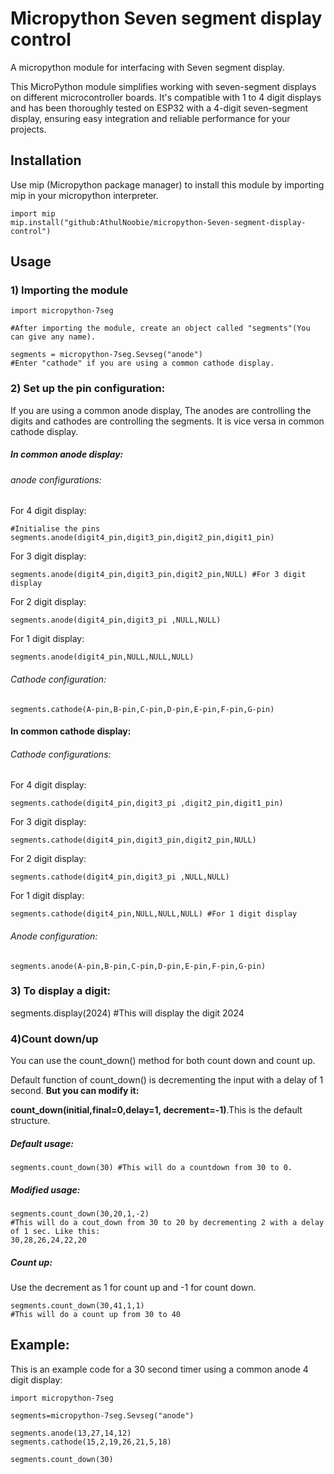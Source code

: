 # Micropython Seven segment display control
A micropython module for interfacing with Seven segment display.

This MicroPython module simplifies working with seven-segment displays on different microcontroller boards. It's compatible with 1 to 4 digit displays and has been thoroughly tested on ESP32 with a 4-digit seven-segment display, ensuring easy integration and reliable performance for your projects.

## Installation
Use mip (Micropython package manager) to install this module by importing mip in your micropython interpreter.

```
import mip
mip.install("github:AthulNoobie/micropython-Seven-segment-display-control")
```
## Usage
### 1) Importing the module
```
import micropython-7seg

#After importing the module, create an object called "segments"(You can give any name).

segments = micropython-7seg.Sevseg("anode")
#Enter "cathode" if you are using a common cathode display.
```
### 2) Set up the pin configuration:

If you are using a common anode display, The anodes are controlling the digits and cathodes are controlling the segments. It is vice versa in common cathode display.
##### In common anode display:

###### anode configurations:

For 4 digit display:
```
#Initialise the pins
segments.anode(digit4_pin,digit3_pin,digit2_pin,digit1_pin)
```

For 3 digit display:

```
segments.anode(digit4_pin,digit3_pin,digit2_pin,NULL) #For 3 digit display
```

For 2 digit display:

```
segments.anode(digit4_pin,digit3_pi ,NULL,NULL)
```

For 1 digit display:

```
segments.anode(digit4_pin,NULL,NULL,NULL) 
```

###### Cathode configuration:

```
segments.cathode(A-pin,B-pin,C-pin,D-pin,E-pin,F-pin,G-pin)
```

#### In common cathode display:

###### Cathode configurations:

For 4 digit display:

```
segments.cathode(digit4_pin,digit3_pi ,digit2_pin,digit1_pin)
```

For 3 digit display:

```
segments.cathode(digit4_pin,digit3_pin,digit2_pin,NULL)
```

For 2 digit display:

```
segments.cathode(digit4_pin,digit3_pi ,NULL,NULL)
```

For 1 digit display:

```
segments.cathode(digit4_pin,NULL,NULL,NULL) #For 1 digit display
```

###### Anode configuration:

```
segments.anode(A-pin,B-pin,C-pin,D-pin,E-pin,F-pin,G-pin)
```

### 3) To display a digit:

segments.display(2024)
#This will display the digit 2024

### 4)Count down/up

You can use the count_down() method for both count down and count up.

Default function of count_down() is decrementing the input with a delay of 1 second. **But you can modify it:**

**count_down(initial,final=0,delay=1, decrement=-1)**.This is the default structure.

##### Default usage:
```
segments.count_down(30) #This will do a countdown from 30 to 0.
```
##### Modified usage:
```
segments.count_down(30,20,1,-2)
#This will do a cout_down from 30 to 20 by decrementing 2 with a delay of 1 sec. Like this:
30,28,26,24,22,20
```
##### Count up:
Use the decrement as 1 for count up and -1 for count down.
```
segments.count_down(30,41,1,1)
#This will do a count up from 30 to 40
```
## Example:
This is an example code for a 30 second timer using a common anode 4 digit display:
```
import micropython-7seg

segments=micropython-7seg.Sevseg("anode")

segments.anode(13,27,14,12)
segments.cathode(15,2,19,26,21,5,18)

segments.count_down(30)
```

